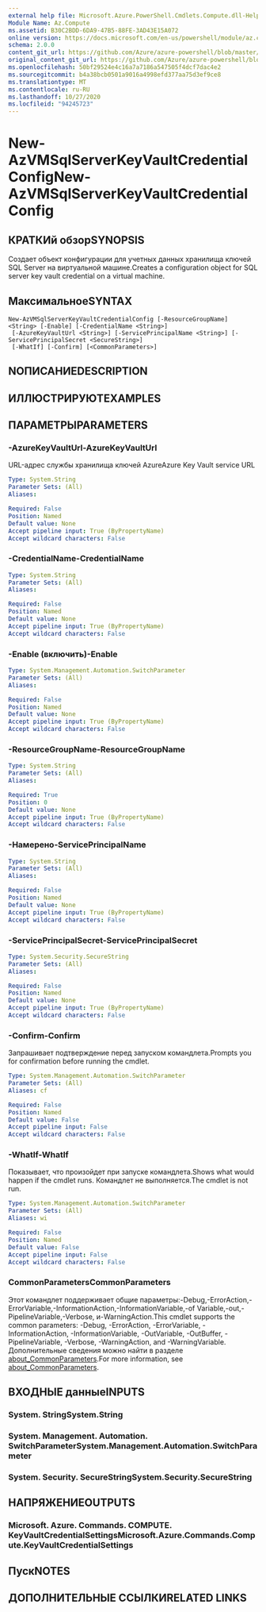 ```yaml
---
external help file: Microsoft.Azure.PowerShell.Cmdlets.Compute.dll-Help.xml
Module Name: Az.Compute
ms.assetid: B30C2BDD-6DA9-47B5-88FE-3AD43E15A072
online version: https://docs.microsoft.com/en-us/powershell/module/az.compute/new-azvmsqlserverkeyvaultcredentialconfig
schema: 2.0.0
content_git_url: https://github.com/Azure/azure-powershell/blob/master/src/Compute/Compute/help/New-AzVMSqlServerKeyVaultCredentialConfig.md
original_content_git_url: https://github.com/Azure/azure-powershell/blob/master/src/Compute/Compute/help/New-AzVMSqlServerKeyVaultCredentialConfig.md
ms.openlocfilehash: 50bf29524e4c16a7a7186a547505f4dcf7dac4e2
ms.sourcegitcommit: b4a38bcb0501a9016a4998efd377aa75d3ef9ce8
ms.translationtype: MT
ms.contentlocale: ru-RU
ms.lasthandoff: 10/27/2020
ms.locfileid: "94245723"
---
```

# <span data-ttu-id="16397-101">New-AzVMSqlServerKeyVaultCredentialConfig</span><span class="sxs-lookup"><span data-stu-id="16397-101">New-AzVMSqlServerKeyVaultCredentialConfig</span></span>

## <span data-ttu-id="16397-102">КРАТКИй обзор</span><span class="sxs-lookup"><span data-stu-id="16397-102">SYNOPSIS</span></span>
<span data-ttu-id="16397-103">Создает объект конфигурации для учетных данных хранилища ключей SQL Server на виртуальной машине.</span><span class="sxs-lookup"><span data-stu-id="16397-103">Creates a configuration object for SQL server key vault credential on a virtual machine.</span></span>

## <span data-ttu-id="16397-104">Максимальное</span><span class="sxs-lookup"><span data-stu-id="16397-104">SYNTAX</span></span>

```
New-AzVMSqlServerKeyVaultCredentialConfig [-ResourceGroupName] <String> [-Enable] [-CredentialName <String>]
 [-AzureKeyVaultUrl <String>] [-ServicePrincipalName <String>] [-ServicePrincipalSecret <SecureString>]
 [-WhatIf] [-Confirm] [<CommonParameters>]
```

## <span data-ttu-id="16397-105">NОПИСАНИЕ</span><span class="sxs-lookup"><span data-stu-id="16397-105">DESCRIPTION</span></span>

## <span data-ttu-id="16397-106">ИЛЛЮСТРИРУЮТ</span><span class="sxs-lookup"><span data-stu-id="16397-106">EXAMPLES</span></span>

## <span data-ttu-id="16397-107">ПАРАМЕТРЫ</span><span class="sxs-lookup"><span data-stu-id="16397-107">PARAMETERS</span></span>

### <span data-ttu-id="16397-108">-AzureKeyVaultUrl</span><span class="sxs-lookup"><span data-stu-id="16397-108">-AzureKeyVaultUrl</span></span>
<span data-ttu-id="16397-109">URL-адрес службы хранилища ключей Azure</span><span class="sxs-lookup"><span data-stu-id="16397-109">Azure Key Vault service URL</span></span>

```yaml
Type: System.String
Parameter Sets: (All)
Aliases:

Required: False
Position: Named
Default value: None
Accept pipeline input: True (ByPropertyName)
Accept wildcard characters: False
```

### <span data-ttu-id="16397-110">-CredentialName</span><span class="sxs-lookup"><span data-stu-id="16397-110">-CredentialName</span></span>
```yaml
Type: System.String
Parameter Sets: (All)
Aliases:

Required: False
Position: Named
Default value: None
Accept pipeline input: True (ByPropertyName)
Accept wildcard characters: False
```

### <span data-ttu-id="16397-111">-Enable (включить)</span><span class="sxs-lookup"><span data-stu-id="16397-111">-Enable</span></span>
```yaml
Type: System.Management.Automation.SwitchParameter
Parameter Sets: (All)
Aliases:

Required: False
Position: Named
Default value: None
Accept pipeline input: True (ByPropertyName)
Accept wildcard characters: False
```

### <span data-ttu-id="16397-112">-ResourceGroupName</span><span class="sxs-lookup"><span data-stu-id="16397-112">-ResourceGroupName</span></span>
```yaml
Type: System.String
Parameter Sets: (All)
Aliases:

Required: True
Position: 0
Default value: None
Accept pipeline input: True (ByPropertyName)
Accept wildcard characters: False
```

### <span data-ttu-id="16397-113">-Намерено</span><span class="sxs-lookup"><span data-stu-id="16397-113">-ServicePrincipalName</span></span>
```yaml
Type: System.String
Parameter Sets: (All)
Aliases:

Required: False
Position: Named
Default value: None
Accept pipeline input: True (ByPropertyName)
Accept wildcard characters: False
```

### <span data-ttu-id="16397-114">-ServicePrincipalSecret</span><span class="sxs-lookup"><span data-stu-id="16397-114">-ServicePrincipalSecret</span></span>
```yaml
Type: System.Security.SecureString
Parameter Sets: (All)
Aliases:

Required: False
Position: Named
Default value: None
Accept pipeline input: True (ByPropertyName)
Accept wildcard characters: False
```

### <span data-ttu-id="16397-115">-Confirm</span><span class="sxs-lookup"><span data-stu-id="16397-115">-Confirm</span></span>
<span data-ttu-id="16397-116">Запрашивает подтверждение перед запуском командлета.</span><span class="sxs-lookup"><span data-stu-id="16397-116">Prompts you for confirmation before running the cmdlet.</span></span>

```yaml
Type: System.Management.Automation.SwitchParameter
Parameter Sets: (All)
Aliases: cf

Required: False
Position: Named
Default value: False
Accept pipeline input: False
Accept wildcard characters: False
```

### <span data-ttu-id="16397-117">-WhatIf</span><span class="sxs-lookup"><span data-stu-id="16397-117">-WhatIf</span></span>
<span data-ttu-id="16397-118">Показывает, что произойдет при запуске командлета.</span><span class="sxs-lookup"><span data-stu-id="16397-118">Shows what would happen if the cmdlet runs.</span></span>
<span data-ttu-id="16397-119">Командлет не выполняется.</span><span class="sxs-lookup"><span data-stu-id="16397-119">The cmdlet is not run.</span></span>

```yaml
Type: System.Management.Automation.SwitchParameter
Parameter Sets: (All)
Aliases: wi

Required: False
Position: Named
Default value: False
Accept pipeline input: False
Accept wildcard characters: False
```

### <span data-ttu-id="16397-120">CommonParameters</span><span class="sxs-lookup"><span data-stu-id="16397-120">CommonParameters</span></span>
<span data-ttu-id="16397-121">Этот командлет поддерживает общие параметры:-Debug,-ErrorAction,-ErrorVariable,-InformationAction,-InformationVariable,-of Variable,-out,-PipelineVariable,-Verbose, и-WarningAction.</span><span class="sxs-lookup"><span data-stu-id="16397-121">This cmdlet supports the common parameters: -Debug, -ErrorAction, -ErrorVariable, -InformationAction, -InformationVariable, -OutVariable, -OutBuffer, -PipelineVariable, -Verbose, -WarningAction, and -WarningVariable.</span></span> <span data-ttu-id="16397-122">Дополнительные сведения можно найти в разделе [about_CommonParameters](http://go.microsoft.com/fwlink/?LinkID=113216).</span><span class="sxs-lookup"><span data-stu-id="16397-122">For more information, see [about_CommonParameters](http://go.microsoft.com/fwlink/?LinkID=113216).</span></span>

## <span data-ttu-id="16397-123">ВХОДНЫЕ данные</span><span class="sxs-lookup"><span data-stu-id="16397-123">INPUTS</span></span>

### <span data-ttu-id="16397-124">System. String</span><span class="sxs-lookup"><span data-stu-id="16397-124">System.String</span></span>

### <span data-ttu-id="16397-125">System. Management. Automation. SwitchParameter</span><span class="sxs-lookup"><span data-stu-id="16397-125">System.Management.Automation.SwitchParameter</span></span>

### <span data-ttu-id="16397-126">System. Security. SecureString</span><span class="sxs-lookup"><span data-stu-id="16397-126">System.Security.SecureString</span></span>

## <span data-ttu-id="16397-127">НАПРЯЖЕНИЕ</span><span class="sxs-lookup"><span data-stu-id="16397-127">OUTPUTS</span></span>

### <span data-ttu-id="16397-128">Microsoft. Azure. Commands. COMPUTE. KeyVaultCredentialSettings</span><span class="sxs-lookup"><span data-stu-id="16397-128">Microsoft.Azure.Commands.Compute.KeyVaultCredentialSettings</span></span>

## <span data-ttu-id="16397-129">Пуск</span><span class="sxs-lookup"><span data-stu-id="16397-129">NOTES</span></span>

## <span data-ttu-id="16397-130">ДОПОЛНИТЕЛЬНЫЕ ССЫЛКИ</span><span class="sxs-lookup"><span data-stu-id="16397-130">RELATED LINKS</span></span>
